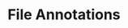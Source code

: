 --- 
layout: page 
title: File Annotations 
has_children: true 
nav_order: 5 
permalink: docs/File_Annotations.html 
---